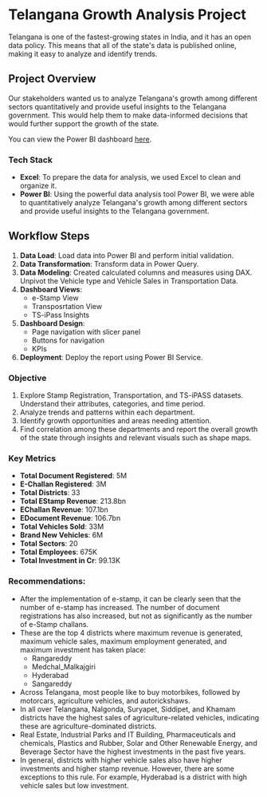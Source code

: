 # Telangana Growth Analysis Project

Telangana is one of the fastest-growing states in India, and it has an open data policy. This means that all of the state's data is published online, making it easy to analyze and identify trends.


## Project Overview

Our stakeholders wanted us to analyze Telangana's growth among different sectors quantitatively and provide useful insights to the Telangana government. This would help them to make data-informed decisions that would further support the growth of the state.

You can view the Power BI dashboard [here](https://app.powerbi.com/view?r=eyJrIjoiYTIxNGVkZTYtZGMzMy00OGEzLWFkZmUtNjdhZGRlMTAzNzc1IiwidCI6ImM2ZTU0OWIzLTVmNDUtNDAzMi1hYWU5LWQ0MjQ0ZGM1YjJjNCJ9).


### Tech Stack
- **Excel**: To prepare the data for analysis, we used Excel to clean and organize it.
- **Power BI**: Using the powerful data analysis tool Power BI, we were able to quantitatively analyze Telangana's growth among different sectors and provide useful insights to the Telangana government.

## Workflow Steps

1. **Data Load**: Load data into Power BI and perform initial validation.
2. **Data Transformation**: Transform data in Power Query.
3. **Data Modeling**: Created calculated columns and measures using DAX. Unpivot the Vehicle type and Vehicle Sales in Transportation Data.
4. **Dashboard Views**:
    - e-Stamp View
    - Transposrtation View
    - TS-iPass Insights
5. **Dashboard Design**:
    - Page navigation with slicer panel
    - Buttons for navigation
    - KPIs
6. **Deployment**: Deploy the report using Power BI Service.

### Objective
1. Explore Stamp Registration, Transportation, and TS-iPASS datasets. Understand their attributes, categories, and time period.
2. Analyze trends and patterns within each department.
3. Identify growth opportunities and areas needing attention.
4. Find correlation among these departments and report the overall growth of the state through insights and relevant visuals such as shape maps.

### Key Metrics
- **Total Document Registered**: 5M
- **E-Challan Registered**: 3M
- **Total Districts**: 33
- **Total EStamp Revenue**: 213.8bn
- **EChallan Revenue**: 107.1bn
- **EDocument Revenue**: 106.7bn
- **Total Vehicles Sold**: 33M
- **Brand New Vehicles**: 6M
- **Total Sectors**: 20
- **Total Employees**: 675K
- **Total Investment in Cr**: 99.13K

### Recommendations:

- After the implementation of e-stamp, it can be clearly seen that the number of e-stamp has increased. The number of document registrations has also increased, but not as significantly as the number of e-Stamp challans.
- These are the top 4 districts where maximum revenue is generated, maximum vehicle sales, maximum employment generated, and maximum investment has taken place:
  - Rangareddy
  - Medchal_Malkajgiri
  - Hyderabad
  - Sangareddy
- Across Telangana, most people like to buy motorbikes, followed by motorcars, agriculture vehicles, and autorickshaws.
- In all over Telangana, Nalgonda, Suryapet, Siddipet, and Khamam districts have the highest sales of agriculture-related vehicles, indicating these are agriculture-dominated districts.
- Real Estate, Industrial Parks and IT Building, Pharmaceuticals and chemicals, Plastics and Rubber, Solar and Other Renewable Energy, and Beverage Sector have the highest investments in the past five years.
- In general, districts with higher vehicle sales also have higher investments and higher stamp revenue. However, there are some exceptions to this rule. For example, Hyderabad is a district with high vehicle sales but low investment.


